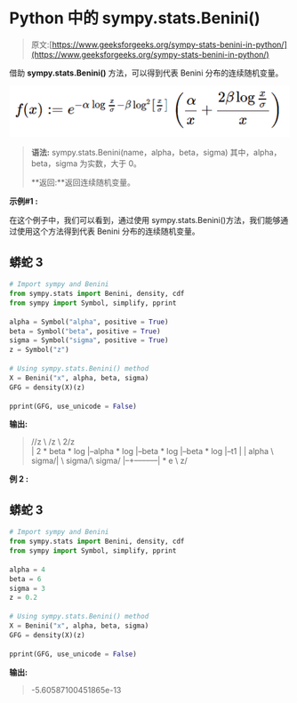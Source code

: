 # Python 中的 sympy.stats.Benini()

> 原文:[https://www.geeksforgeeks.org/sympy-stats-benini-in-python/](https://www.geeksforgeeks.org/sympy-stats-benini-in-python/)

借助 **sympy.stats.Benini()** 方法，可以得到代表 Benini 分布的连续随机变量。

![](img/aac7e2d1bb6f795b25303ecc8b3a3e55.png)

> **语法:** sympy.stats.Benini(name，alpha，beta，sigma)
> 其中，alpha，beta，sigma 为实数，大于 0。
> 
> **返回:**返回连续随机变量。

**示例#1 :**

在这个例子中，我们可以看到，通过使用 sympy.stats.Benini()方法，我们能够通过使用这个方法得到代表 Benini 分布的连续随机变量。

## 蟒蛇 3

```py
# Import sympy and Benini
from sympy.stats import Benini, density, cdf
from sympy import Symbol, simplify, pprint

alpha = Symbol("alpha", positive = True)
beta = Symbol("beta", positive = True)
sigma = Symbol("sigma", positive = True)
z = Symbol("z")

# Using sympy.stats.Benini() method
X = Benini("x", alpha, beta, sigma)
GFG = density(X)(z)

pprint(GFG, use_unicode = False)
```

**输出:**

> //z \ \/z \ 2/z \
> | 2 * beta * log |–alpha * log |–beta * log |–beta * log |–t1 | | alpha \ sigma/| \ sigma/\ sigma/
> |–+––––––| * e
> \ z/

**例 2 :**

## 蟒蛇 3

```py
# Import sympy and Benini
from sympy.stats import Benini, density, cdf
from sympy import Symbol, simplify, pprint

alpha = 4
beta = 6
sigma = 3
z = 0.2

# Using sympy.stats.Benini() method
X = Benini("x", alpha, beta, sigma)
GFG = density(X)(z)

pprint(GFG, use_unicode = False)
```

**输出:**

> -5.60587100451865e-13
